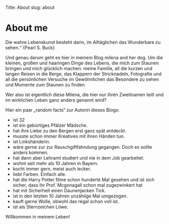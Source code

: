 Title: About
slug: about

# About me

Die wahre Lebenskunst besteht darin, im Alltäglichen das Wunderbare zu sehen.“
{Pearl S. Buck}

Und genau darum geht es hier in meinem Blog milena and her dog. Um die kleinen, großen und haaringen Dinge des Lebens, die mich zum Staunen bringen und mich glücklich machen: meine Familie, all die kurzen und langen Reisen in die Berge, das Klappern der Stricknadeln, Fotografie und all die persönlichen Versuche im Gewöhnlichen das Besondere zu sehen und Momente zum Staunen zu finden

Wer also ist eigentlich diese Milena, die hier nur ihren Zweitnamen teilt und im wirklichen Leben ganz anders genannt wird? 

Hier ein paar „random facts“ zur Autorin dieses Blogs:



* ist 32 
* ist ein gebürtiges Pfälzer Mädsche.
* hat ihre Liebe zu den Bergen erst ganz spät entdeckt.
* musste schon immer Kreatives mit ihren Händen tun.
* ist Linkshänderin.
* wäre gerne zur zur Rauschgiftfahndung gegangen. Doch es sollte anders kommen.
* hat dann aber Lehramt studiert und nie in dem Job gearbeitet.
* wohnt seit mehr als 10 Jahren in Bayern.
* kocht immer gern, meist auch lecker.
* liebt Farben. Einfach alle.
* hat die Harry Potter filme schon hunderte Mal gesehen und ist sich sicher, dass ihr Prof. Mcgonagall schon mal zugezwinkert hat
* hat mit Sicherheit einen Daunenjacken Tick.
* ist in den letzten 10 Jahren unzählige Mal umgezogen.
* kauft gerne Wolle, obwohl das regal schon voll ist.
* ist als Sternzeichen Löwe.




Willkommen in meinem Leben!